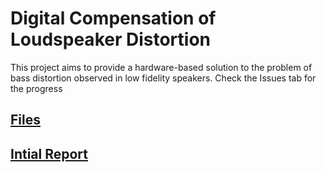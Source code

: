 # Digital Compensation of Loudspeaker Distortion
This project aims to provide a hardware-based solution to the problem of bass distortion observed in low fidelity speakers.
Check the Issues tab for the progress
## [Files](https://drive.google.com/drive/folders/1Bz6feCfJdlXAh5o7XM4Zk2M6ksSWh8Bw)

## [Intial Report](https://github.com/Vidyut-Projects-2k22/Speaker-Distortion-Compensation/issues/1)
